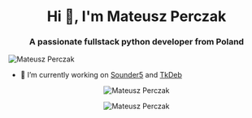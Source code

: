 <h1 align="center">Hi 👋, I'm Mateusz Perczak</h1>
<h3 align="center">A passionate fullstack python developer from Poland</h3>
<p align="left"> <img src="https://komarev.com/ghpvc/?username=losek1" alt="Mateusz Perczak" /> </p>

- 🔭 I’m currently working on [Sounder5](https://github.com/losek1/Sounder5/) and [TkDeb](https://github.com/losek1/TkDeb/)

<p align="center"> <img src="https://github-readme-stats.vercel.app/api?username=losek1&show_icons=true" alt="Mateusz Perczak" /></p>

<p align="center"> <img align="center" src="https://github-readme-streak-stats.herokuapp.com/?user=losek1&" alt="Mateusz Perczak" /></p>
